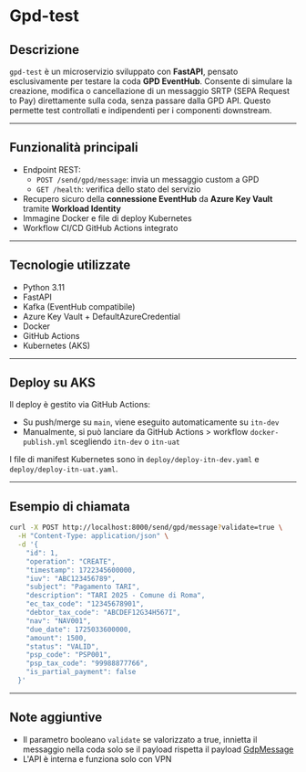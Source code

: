 # Gpd-test

## Descrizione

`gpd-test` è un microservizio sviluppato con **FastAPI**, pensato esclusivamente per testare la coda **GPD EventHub**. Consente di simulare la creazione, modifica o cancellazione di un messaggio SRTP (SEPA Request to Pay) direttamente sulla coda, senza passare dalla GPD API. Questo permette test controllati e indipendenti per i componenti downstream.

---

## Funzionalità principali

- Endpoint REST:
  - `POST /send/gpd/message`: invia un messaggio custom a GPD
  - `GET /health`: verifica dello stato del servizio
- Recupero sicuro della **connessione EventHub** da **Azure Key Vault** tramite **Workload Identity**
- Immagine Docker e file di deploy Kubernetes
- Workflow CI/CD GitHub Actions integrato

---

## Tecnologie utilizzate

- Python 3.11
- FastAPI
- Kafka (EventHub compatibile)
- Azure Key Vault + DefaultAzureCredential
- Docker
- GitHub Actions
- Kubernetes (AKS)

---

## Deploy su AKS

Il deploy è gestito via GitHub Actions:

- Su push/merge su `main`, viene eseguito automaticamente su `itn-dev`
- Manualmente, si può lanciare da GitHub Actions > workflow `docker-publish.yml` scegliendo `itn-dev` o `itn-uat`

I file di manifest Kubernetes sono in `deploy/deploy-itn-dev.yaml` e `deploy/deploy-itn-uat.yaml`.

---

## Esempio di chiamata

```bash
curl -X POST http://localhost:8000/send/gpd/message?validate=true \
  -H "Content-Type: application/json" \
  -d '{
    "id": 1,
    "operation": "CREATE",
    "timestamp": 1722345600000,
    "iuv": "ABC123456789",
    "subject": "Pagamento TARI",
    "description": "TARI 2025 - Comune di Roma",
    "ec_tax_code": "12345678901",
    "debtor_tax_code": "ABCDEF12G34H567I",
    "nav": "NAV001",
    "due_date": 1725033600000,
    "amount": 1500,
    "status": "VALID",
    "psp_code": "PSP001",
    "psp_tax_code": "99988877766",
    "is_partial_payment": false
  }'
```

---

## Note aggiuntive

- Il parametro booleano `validate` se valorizzato a true, innietta il messaggio nella coda solo se il payload rispetta il payload [GdpMessage](https://github.com/pagopa/rtp-sender/blob/main/src/main/java/it/gov/pagopa/rtp/sender/domain/gdp/GdpMessage.java)
- L'API è interna e funziona solo con VPN
